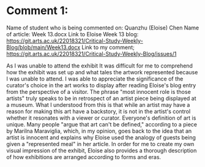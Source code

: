 # Comment 1: 

Name of student who is being commented on:  Quanzhu (Eloise) Chen
Name of article: Week 13.docx
Link to Eloise Week 13 blog: https://git.arts.ac.uk/22018321/Critical-Study-Weekly-Blog/blob/main/Week13.docx
Link to my comment; https://git.arts.ac.uk/22018321/Critical-Study-Weekly-Blog/issues/1

As I was unable to attend the exhibit It was difficult for me to comprehend how the 
exhibit was set up and what tales the artwork represented because I was unable to attend. 
I was able to appreciate the significance of the curator's choice in the art works to 
display after reading Eloise's blog entry from the perspective of a visitor. The phrase 
"most innocent role is those artists" truly speaks to be in retrospect of an artist piece 
being displayed at a museum. What I understood from this is that while an artist may have 
a reason for making this art have a backstory, it is not in the artist's control whether 
it resonates with a viewer or curator. Everyone's definition of art is unique. Many people
"argue that art can't be defined," according to a piece by Marilna Maraviglia, which, in my
opinion, goes back to the idea that an artist is innocent and explains why Eloise used the 
analogy of guests being given a "represented meal" in her article. In order for me to create
my own visual impression of the exhibit, Eloise also provides a thorough description of how
exhibitions are arranged according to forms and eras.
